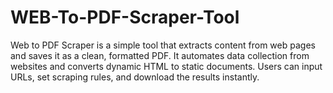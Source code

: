 # WEB-To-PDF-Scraper-Tool
Web to PDF Scraper is a simple tool that extracts content from web pages and saves it as a clean, formatted PDF. It automates data collection from websites and converts dynamic HTML to static documents. Users can input URLs, set scraping rules, and download the results instantly.
